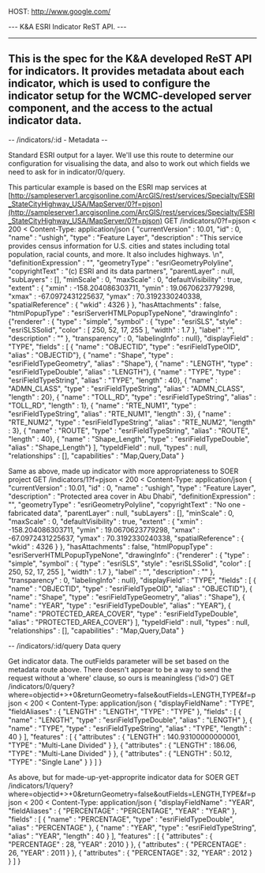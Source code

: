 HOST: http://www.google.com/

--- K&A ESRI Indicator ReST API. ---

---
This is the spec for the K&A developed ReST API for indicators. It provides
metadata about each indicator, which is used to configure the indicator setup for
the WCMC-developed server component, and the access to the actual indicator data.
---

-- /indicators/:id - Metadata --

Standard ESRI output for a layer. We'll use this route to determine our
configuration for visualising the data, and also to work out which fields we need 
to ask for in indicator/0/query.

This particular example is based on the ESRI map services at
[http://sampleserver1.arcgisonline.com/ArcGIS/rest/services/Specialty/ESRI_StateCityHighway_USA/MapServer/0?f=pjson](http://sampleserver1.arcgisonline.com/ArcGIS/rest/services/Specialty/ESRI_StateCityHighway_USA/MapServer/0?f=pjson)
GET /indicators/0?f=pjson
< 200
< Content-Type: application/json
{
  "currentVersion" : 10.01, 
  "id" : 0, 
  "name" : "ushigh", 
  "type" : "Feature Layer", 
  "description" : "This service provides census information for U.S. cities and states including total population, racial counts, and more. It also includes highways. \n", 
  "definitionExpression" : "", 
  "geometryType" : "esriGeometryPolyline", 
  "copyrightText" : "(c) ESRI and its data partners", 
  "parentLayer" : null, 
  "subLayers" : [], 
  "minScale" : 0, 
  "maxScale" : 0, 
  "defaultVisibility" : true, 
  "extent" : {
    "xmin" : -158.204086303711, 
    "ymin" : 19.0670623779298, 
    "xmax" : -67.0972431225637, 
    "ymax" : 70.3192330240338, 
    "spatialReference" : {
      "wkid" : 4326
    }
  }, 
  "hasAttachments" : false, 
  "htmlPopupType" : "esriServerHTMLPopupTypeNone", 
  "drawingInfo" : {"renderer" : 
    {
      "type" : "simple", 
      "symbol" : 
      {
        "type" : "esriSLS", 
        "style" : "esriSLSSolid",
        "color" : [
          250, 
          52, 
          17, 
          255
        ], 
        "width" : 1.7
      }, 
      "label" : "", 
      "description" : ""
    }, 
    "transparency" : 0, 
    "labelingInfo" : null}, 
  "displayField" : "TYPE", 
  "fields" : [
    {
      "name" : "OBJECTID", 
      "type" : "esriFieldTypeOID", 
      "alias" : "OBJECTID"}, 
    {
      "name" : "Shape", 
      "type" : "esriFieldTypeGeometry", 
      "alias" : "Shape"}, 
    {
      "name" : "LENGTH", 
      "type" : "esriFieldTypeDouble", 
      "alias" : "LENGTH"}, 
    {
      "name" : "TYPE", 
      "type" : "esriFieldTypeString", 
      "alias" : "TYPE", 
      "length" : 40}, 
    {
      "name" : "ADMN_CLASS", 
      "type" : "esriFieldTypeString", 
      "alias" : "ADMN_CLASS", 
      "length" : 20}, 
    {
      "name" : "TOLL_RD", 
      "type" : "esriFieldTypeString", 
      "alias" : "TOLL_RD", 
      "length" : 1}, 
    {
      "name" : "RTE_NUM1", 
      "type" : "esriFieldTypeString", 
      "alias" : "RTE_NUM1", 
      "length" : 3}, 
    {
      "name" : "RTE_NUM2", 
      "type" : "esriFieldTypeString", 
      "alias" : "RTE_NUM2", 
      "length" : 3}, 
    {
      "name" : "ROUTE", 
      "type" : "esriFieldTypeString", 
      "alias" : "ROUTE", 
      "length" : 40}, 
    {
      "name" : "Shape_Length", 
      "type" : "esriFieldTypeDouble", 
      "alias" : "Shape_Length"}
  ], 
  "typeIdField" : null, 
  "types" : null, 
  "relationships" : [], 
  "capabilities" : "Map,Query,Data"
}

Same as above, made up indicator with more appropriateness to SOER project
GET /indicators/1?f=pjson
< 200
< Content-Type: application/json
{
  "currentVersion" : 10.01, 
  "id" : 0, 
  "name" : "ushigh", 
  "type" : "Feature Layer", 
  "description" : "Protected area cover in Abu Dhabi",
  "definitionExpression" : "", 
  "geometryType" : "esriGeometryPolyline", 
  "copyrightText" : "No one - fabricated data", 
  "parentLayer" : null, 
  "subLayers" : [],
  "minScale" : 0,
  "maxScale" : 0,
  "defaultVisibility" : true,
  "extent" : {
    "xmin" : -158.204086303711, 
    "ymin" : 19.0670623779298, 
    "xmax" : -67.0972431225637, 
    "ymax" : 70.3192330240338, 
    "spatialReference" : {
      "wkid" : 4326
    }
  }, 
  "hasAttachments" : false, 
  "htmlPopupType" : "esriServerHTMLPopupTypeNone", 
  "drawingInfo" : {"renderer" : 
    {
      "type" : "simple", 
      "symbol" : 
      {
        "type" : "esriSLS", 
        "style" : "esriSLSSolid",
        "color" : [
          250, 
          52, 
          17, 
          255
        ], 
        "width" : 1.7
      }, 
      "label" : "", 
      "description" : ""
    }, 
    "transparency" : 0, 
    "labelingInfo" : null}, 
  "displayField" : "TYPE", 
  "fields" : [
    {
      "name" : "OBJECTID", 
      "type" : "esriFieldTypeOID", 
      "alias" : "OBJECTID"}, 
    {
      "name" : "Shape", 
      "type" : "esriFieldTypeGeometry", 
      "alias" : "Shape"}, 
    {
      "name" : "YEAR", 
      "type" : "esriFieldTypeDouble", 
      "alias" : "YEAR"},
    {
      "name" : "PROTECTED_AREA_COVER", 
      "type" : "esriFieldTypeDouble", 
      "alias" : "PROTECTED_AREA_COVER"}
  ], 
  "typeIdField" : null, 
  "types" : null, 
  "relationships" : [], 
  "capabilities" : "Map,Query,Data"
}

-- /indicators/:id/query Data query

Get indicator data. The outFields parameter will be set based on the metadata route above.
There doesn't appear to be a way to send the request without a 'where' clause, so ours is
meaningless ('id>0')
GET /indicators/0/query?where=objectid+>+0&returnGeometry=false&outFields=LENGTH,TYPE&f=pjson
< 200
< Content-Type: application/json
{
  "displayFieldName" : "TYPE",
  "fieldAliases" : {
    "LENGTH" : "LENGTH",
    "TYPE" : "TYPE"
  },
  "fields" : [
    {
      "name" : "LENGTH",
      "type" : "esriFieldTypeDouble",
      "alias" : "LENGTH"
    },
    {
      "name" : "TYPE",
      "type" : "esriFieldTypeString",
      "alias" : "TYPE",
      "length" : 40
    }
  ],
  "features" : [
    {
      "attributes" : {
        "LENGTH" : 140.93100000000001,
        "TYPE" : "Multi-Lane Divided"
      }
    },
    {
      "attributes" : {
        "LENGTH" : 186.06,
        "TYPE" : "Multi-Lane Divided"
      }
    },
    {
      "attributes" : {
        "LENGTH" : 50.12,
        "TYPE" : "Single Lane"
      }
    }
  ]
}

As above, but for made-up-yet-approprite indicator data for SOER
GET /indicators/1/query?where=objectid+>+0&returnGeometry=false&outFields=LENGTH,TYPE&f=pjson
< 200
< Content-Type: application/json
{
  "displayFieldName" : "YEAR",
  "fieldAliases" : {
    "PERCENTAGE" : "PERCENTAGE",
    "YEAR" : "YEAR"
  },
  "fields" : [
    {
      "name" : "PERCENTAGE",
      "type" : "esriFieldTypeDouble",
      "alias" : "PERCENTAGE"
    },
    {
      "name" : "YEAR",
      "type" : "esriFieldTypeString",
      "alias" : "YEAR",
      "length" : 40
    }
  ],
  "features" : [
    {
      "attributes" : {
        "PERCENTAGE" : 28,
        "YEAR" : 2010
      }
    },
    {
      "attributes" : {
        "PERCENTAGE" : 26,
        "YEAR" : 2011
      }
    },
    {
      "attributes" : {
        "PERCENTAGE" : 32,
        "YEAR" : 2012
      }
    }
  ]
}
